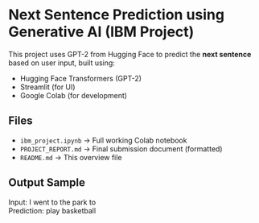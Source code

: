 #  Next Sentence Prediction using Generative AI (IBM Project)

This project uses GPT-2 from Hugging Face to predict the **next sentence** based on user input, built using:
-  Hugging Face Transformers (GPT-2)
-  Streamlit (for UI)
-  Google Colab (for development)

## Files
- `ibm_project.ipynb` → Full working Colab notebook
- `PROJECT_REPORT.md` → Final submission document (formatted)
- `README.md` → This overview file

##  Output Sample
Input: I went to the park to  
Prediction: play basketball

